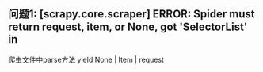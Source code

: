 ## 问题1: [scrapy.core.scraper] ERROR: Spider must return request, item, or None, got 'SelectorList' in

爬虫文件中parse方法 yield None | Item | request